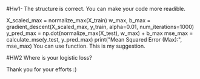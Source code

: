 #Hw1- The structure is correct. You can make your code more readible.

X_scaled_max = normalize_max(X_train)
w_max, b_max = gradient_descent(X_scaled_max, y_train, alpha=0.01, num_iterations=1000)
y_pred_max = np.dot(normalize_max(X_test), w_max) + b_max
mse_max = calculate_mse(y_test, y_pred_max)
print("Mean Squared Error (Max):", mse_max)
You can use function. This is my suggestion.

#HW2
Where is your logistic loss?

Thank you for your efforts :)
